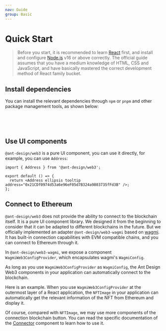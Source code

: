 ```yaml
---
nav: Guide
group: Basic
---
```


# Quick Start

> Before you start, it is recommended to learn [React](https://react.dev) first, and install and configure [Node.js](https://nodejs.org/) v16 or above correctly. The official guide assumes that you have a medium knowledge of HTML, CSS and JavaScript, and have basically mastered the correct development method of React family bucket.

## Install dependencies

You can install the relevant dependencies through `npm` or `pnpm` and other package management tools, as shown below:

<br />

<NormalInstallDependencies packageNames="antd @ant-design/web3 @ant-design/web3-wagmi wagmi @tanstack/react-query" save="true"></NormalInstallDependencies>

<br />

## Use UI components

`@ant-design/web3` is a pure UI component, you can use it directly, for example, you can use `Address`:

```tsx
import { Address } from '@ant-design/web3';

export default () => {
  return <Address ellipsis tooltip address="0x21CDf0974d53a6e96eF05d7B324a9803735fFd3B" />;
};
```

## Connect to Ethereum

`@ant-design/web3` does not provide the ability to connect to the blockchain itself. It is a pure UI component library. We designed it from the beginning to consider that it can be adapted to different blockchains in the future. But we officially implemented an adapter `@ant-design/web3-wagmi` based on [wagmi](https://wagmi.sh/). It has built-in connection capabilities with EVM compatible chains, and you can connect to Ethereum through it.

In `@ant-design/web3-wagmi`, we expose a component `WagmiWeb3ConfigProvider`, which encapsulates wagmi's `WagmiConfig`.

As long as you use `WagmiWeb3ConfigProvider` as `WagmiConfig`, the Ant Design Web3 components in your application can automatically connect to the blockchain.

Here is an example. When you use `WagmiWeb3ConfigProvider` at the outermost layer of a React application, the `NFTImage` in your application can automatically get the relevant information of the NFT from Ethereum and display it.

<code src="./demos/quick-start.tsx"></code>

Of course, compared with `NFTImage`, we may use more components of the connection blockchain button. You can read the specific documentation of the [Connector](/components/connector) component to learn how to use it.
